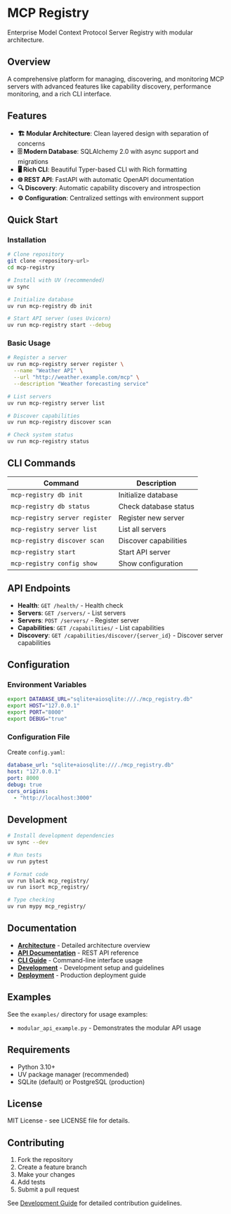 # MCP Registry

Enterprise Model Context Protocol Server Registry with modular architecture.

## Overview

A comprehensive platform for managing, discovering, and monitoring MCP servers with advanced features like capability discovery, performance monitoring, and a rich CLI interface.

## Features

- **🏗️ Modular Architecture**: Clean layered design with separation of concerns
- **🗄️ Modern Database**: SQLAlchemy 2.0 with async support and migrations
- **🖥️ Rich CLI**: Beautiful Typer-based CLI with Rich formatting
- **🌐 REST API**: FastAPI with automatic OpenAPI documentation
- **🔍 Discovery**: Automatic capability discovery and introspection
- **⚙️ Configuration**: Centralized settings with environment support

## Quick Start

### Installation

```bash
# Clone repository
git clone <repository-url>
cd mcp-registry

# Install with UV (recommended)
uv sync

# Initialize database
uv run mcp-registry db init

# Start API server (uses Uvicorn)
uv run mcp-registry start --debug
```

### Basic Usage

```bash
# Register a server
uv run mcp-registry server register \
  --name "Weather API" \
  --url "http://weather.example.com/mcp" \
  --description "Weather forecasting service"

# List servers
uv run mcp-registry server list

# Discover capabilities
uv run mcp-registry discover scan

# Check system status
uv run mcp-registry status
```

## CLI Commands

| Command | Description |
|---------|-------------|
| `mcp-registry db init` | Initialize database |
| `mcp-registry db status` | Check database status |
| `mcp-registry server register` | Register new server |
| `mcp-registry server list` | List all servers |
| `mcp-registry discover scan` | Discover capabilities |
| `mcp-registry start` | Start API server |
| `mcp-registry config show` | Show configuration |

## API Endpoints

- **Health**: `GET /health/` - Health check
- **Servers**: `GET /servers/` - List servers
- **Servers**: `POST /servers/` - Register server
- **Capabilities**: `GET /capabilities/` - List capabilities
- **Discovery**: `GET /capabilities/discover/{server_id}` - Discover server capabilities

## Configuration

### Environment Variables

```bash
export DATABASE_URL="sqlite+aiosqlite:///./mcp_registry.db"
export HOST="127.0.0.1"
export PORT="8000"
export DEBUG="true"
```

### Configuration File

Create `config.yaml`:

```yaml
database_url: "sqlite+aiosqlite:///./mcp_registry.db"
host: "127.0.0.1"
port: 8000
debug: true
cors_origins:
  - "http://localhost:3000"
```

## Development

```bash
# Install development dependencies
uv sync --dev

# Run tests
uv run pytest

# Format code
uv run black mcp_registry/
uv run isort mcp_registry/

# Type checking
uv run mypy mcp_registry/
```

## Documentation

- **[Architecture](docs/architecture.md)** - Detailed architecture overview
- **[API Documentation](docs/api.md)** - REST API reference
- **[CLI Guide](docs/cli.md)** - Command-line interface usage
- **[Development](docs/development.md)** - Development setup and guidelines
- **[Deployment](docs/deployment.md)** - Production deployment guide

## Examples

See the `examples/` directory for usage examples:

- `modular_api_example.py` - Demonstrates the modular API usage

## Requirements

- Python 3.10+
- UV package manager (recommended)
- SQLite (default) or PostgreSQL (production)

## License

MIT License - see LICENSE file for details.

## Contributing

1. Fork the repository
2. Create a feature branch
3. Make your changes
4. Add tests
5. Submit a pull request

See [Development Guide](docs/development.md) for detailed contribution guidelines.